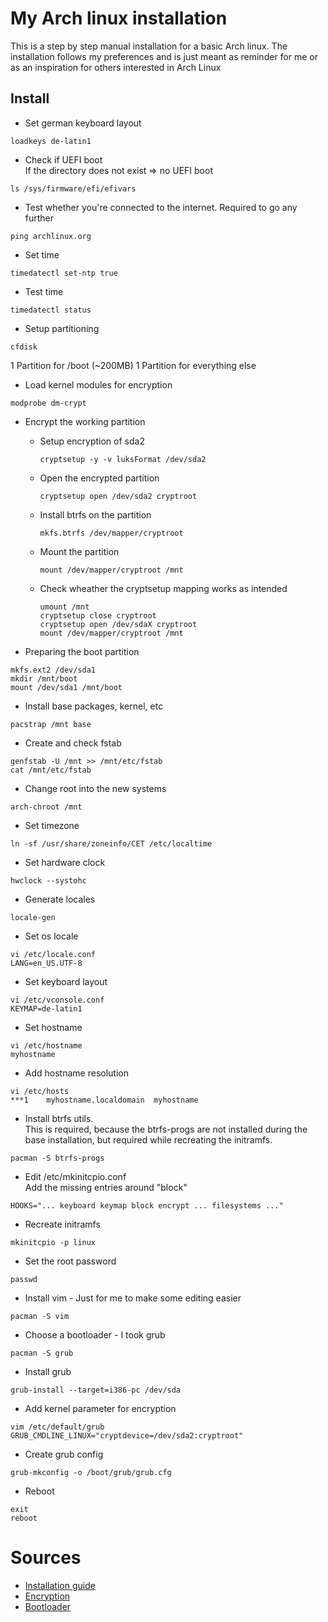 # My Arch linux installation
This is a step by step manual installation for a basic Arch linux.
The installation follows my preferences and is just meant as reminder
for me or as an inspiration for others interested in Arch Linux 

## Install
* Set german keyboard layout
```
loadkeys de-latin1
```

* Check if UEFI boot  
If the directory does not exist => no UEFI boot  
```
ls /sys/firmware/efi/efivars
```


* Test whether you're connected to the internet. Required to go any further
```
ping archlinux.org
```

* Set time
```
timedatectl set-ntp true
```

* Test time
```
timedatectl status
```

* Setup partitioning
```
cfdisk
```
1 Partition for /boot (~200MB)
1 Partition for everything else

* Load kernel modules for encryption
```
modprobe dm-crypt
```

* Encrypt the working partition

    * Setup encryption of sda2
         ```
         cryptsetup -y -v luksFormat /dev/sda2
         ```

    * Open the encrypted partition
        ```
        cryptsetup open /dev/sda2 cryptroot
        ```

    * Install btrfs on the partition
        ```
        mkfs.btrfs /dev/mapper/cryptroot
        ```

    * Mount the partition
        ```
        mount /dev/mapper/cryptroot /mnt
        ```

    * Check wheather the cryptsetup mapping works as intended
        ```
        umount /mnt
        cryptsetup close cryptroot
        cryptsetup open /dev/sdaX cryptroot
        mount /dev/mapper/cryptroot /mnt
        ```


* Preparing the boot partition
```
mkfs.ext2 /dev/sda1
mkdir /mnt/boot
mount /dev/sda1 /mnt/boot
```

* Install base packages, kernel, etc
```
pacstrap /mnt base
```

* Create and check fstab
```
genfstab -U /mnt >> /mnt/etc/fstab
cat /mnt/etc/fstab
```

* Change root into the new systems
```
arch-chroot /mnt
```

* Set timezone
```
ln -sf /usr/share/zoneinfo/CET /etc/localtime
```

* Set hardware clock
```
hwclock --systohc
```

* Generate locales
```
locale-gen
```

* Set os locale
```
vi /etc/locale.conf
LANG=en_US.UTF-8
```

* Set keyboard layout
```
vi /etc/vconsole.conf
KEYMAP=de-latin1
```

* Set hostname
```
vi /etc/hostname
myhostname
```

* Add hostname resolution
```
vi /etc/hosts
***1	myhostname.localdomain	myhostname
```

* Install btrfs utils.  
This is required, because the btrfs-progs are not installed during the base installation,
but required while recreating the initramfs.
```
pacman -S btrfs-progs
```

* Edit /etc/mkinitcpio.conf  
Add the missing entries around "block"
```
HOOKS="... keyboard keymap block encrypt ... filesystems ..."
```

* Recreate initramfs
```
mkinitcpio -p linux
```

* Set the root password
```
passwd
```

* Install vim - Just for me to make some editing easier
```
pacman -S vim
```

* Choose a bootloader - I took grub
```
pacman -S grub
```

* Install grub
```
grub-install --target=i386-pc /dev/sda
```

*  Add kernel parameter for encryption
```
vim /etc/default/grub
GRUB_CMDLINE_LINUX="cryptdevice=/dev/sda2:cryptroot"
```

* Create grub config
```
grub-mkconfig -o /boot/grub/grub.cfg
```

* Reboot
```
exit
reboot
```

# Sources
* [Installation guide](https://wiki.archlinux.org/index.php/installation_guide)
* [Encryption](https://wiki.archlinux.org/index.php/dm-crypt/Encrypting_an_entire_system#Simple_partition_layout_with_LUKS)
* [Bootloader](https://wiki.archlinux.org/index.php/Category:Boot_loaders)
